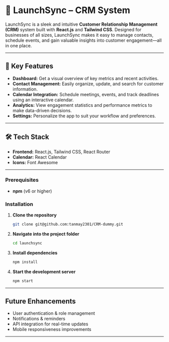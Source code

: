 # 🚀 LaunchSync – CRM System

LaunchSync is a sleek and intuitive **Customer Relationship Management (CRM)** system built with **React.js** and **Tailwind CSS**. Designed for businesses of all sizes, LaunchSync makes it easy to manage contacts, schedule events, and gain valuable insights into customer engagement—all in one place.

---

## 🌟 Key Features

- **Dashboard:** Get a visual overview of key metrics and recent activities.
- **Contact Management:** Easily organize, update, and search for customer information.
- **Calendar Integration:** Schedule meetings, events, and track deadlines using an interactive calendar.
- **Analytics:** View engagement statistics and performance metrics to make data-driven decisions.
- **Settings:** Personalize the app to suit your workflow and preferences.

---

## 🛠 Tech Stack

- **Frontend:** React.js, Tailwind CSS, React Router
- **Calendar:** React Calendar
- **Icons:** Font Awesome

---

### Prerequisites

- **npm** (v6 or higher)

### Installation

1. **Clone the repository**
   ```bash
   git clone git@github.com:tanmay2301/CRM-dummy.git
   ```
2. **Navigate into the project folder**
   ```bash
   cd launchsync
   ```
3. **Install dependencies**
   ```bash
   npm install
   ```
4. **Start the development server**
   ```bash
   npm start
   ```

---

## Future Enhancements
- User authentication & role management
- Notifications & reminders
- API integration for real-time updates
- Mobile responsiveness improvements

---
